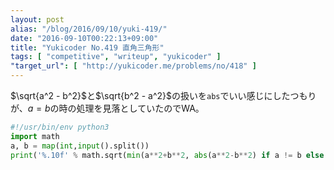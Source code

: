 ```yaml
---
layout: post
alias: "/blog/2016/09/10/yuki-419/"
date: "2016-09-10T00:22:13+09:00"
title: "Yukicoder No.419 直角三角形"
tags: [ "competitive", "writeup", "yukicoder" ]
"target_url": [ "http://yukicoder.me/problems/no/418" ]
---
```


$\sqrt{a^2 - b^2}$と$\sqrt{b^2 - a^2}$の扱いを`abs`でいい感じにしたつもりが、$a = b$の時の処理を見落としていたのでWA。

``` python
#!/usr/bin/env python3
import math
a, b = map(int,input().split())
print('%.10f' % math.sqrt(min(a**2+b**2, abs(a**2-b**2) if a != b else float('inf'))))
```
